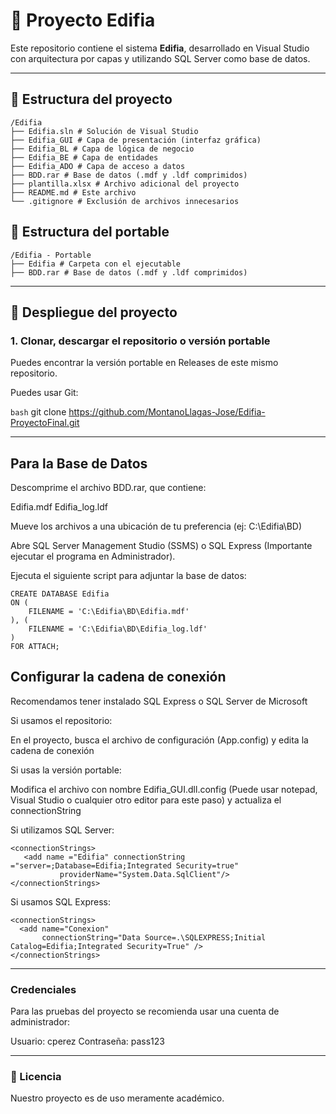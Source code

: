 # 🏢 Proyecto Edifia

Este repositorio contiene el sistema **Edifia**, desarrollado en Visual Studio con arquitectura por capas y utilizando SQL Server como base de datos.

---

## 📁 Estructura del proyecto
```
/Edifia
├── Edifia.sln # Solución de Visual Studio
├── Edifia_GUI # Capa de presentación (interfaz gráfica)
├── Edifia_BL # Capa de lógica de negocio
├── Edifia_BE # Capa de entidades
├── Edifia_ADO # Capa de acceso a datos
├── BDD.rar # Base de datos (.mdf y .ldf comprimidos)
├── plantilla.xlsx # Archivo adicional del proyecto
├── README.md # Este archivo
└── .gitignore # Exclusión de archivos innecesarios
```
## 📁 Estructura del portable

```
/Edifia - Portable
├── Edifia # Carpeta con el ejecutable
├── BDD.rar # Base de datos (.mdf y .ldf comprimidos)

```
---

## 🚀 Despliegue del proyecto

### 1. Clonar, descargar el repositorio o versión portable

Puedes encontrar la versión portable en Releases de este mismo repositorio.

Puedes usar Git:

```bash```
git clone https://github.com/MontanoLlagas-Jose/Edifia-ProyectoFinal.git

---

## Para la Base de Datos

Descomprime el archivo BDD.rar, que contiene:

  Edifia.mdf
  Edifia_log.ldf

Mueve los archivos a una ubicación de tu preferencia (ej: C:\Edifia\BD)

Abre SQL Server Management Studio (SSMS) o SQL Express (Importante ejecutar el programa en Administrador).

Ejecuta el siguiente script para adjuntar la base de datos:
```
CREATE DATABASE Edifia
ON (
    FILENAME = 'C:\Edifia\BD\Edifia.mdf'
), (
    FILENAME = 'C:\Edifia\BD\Edifia_log.ldf'
)
FOR ATTACH;

```
## Configurar la cadena de conexión

Recomendamos tener instalado SQL Express o SQL Server de Microsoft

Si usamos el repositorio:

En el proyecto, busca el archivo de configuración (App.config) y edita la cadena de conexión

Si usas la versión portable:

Modifica el archivo con nombre Edifia_GUI.dll.config (Puede usar notepad, Visual Studio o cualquier otro editor para este paso) y actualiza el connectionString

Si utilizamos SQL Server:

```
<connectionStrings>
   <add name ="Edifia" connectionString ="server=;Database=Edifia;Integrated Security=true"
           providerName="System.Data.SqlClient"/>
</connectionStrings>
```

Si usamos SQL Express:

```
<connectionStrings>
  <add name="Conexion"
       connectionString="Data Source=.\SQLEXPRESS;Initial Catalog=Edifia;Integrated Security=True" />
</connectionStrings>
```
---

### Credenciales

Para las pruebas del proyecto se recomienda usar una cuenta de administrador:

Usuario: cperez
Contraseña: pass123

---

### 🧾 Licencia

Nuestro proyecto es de uso meramente académico.
